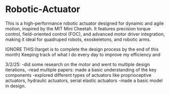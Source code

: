 # Robotic-Actuator
This is a high-performance robotic actuator designed for dynamic and agile motion, inspired by the MIT Mini Cheetah. It features precision torque control, field-oriented control (FOC), and advanced motor driver integration, making it ideal for quadruped robots, exoskeletons, and robotic arms. 













IGNORE THIS:(target is to complete the design process by the end of this month)
Keeping track of what I do every day to improve my efficiency and 



3/2/25:
-did some research on the motor and went to multiple design iterations,
-read multiple papers: made a basic understanding of the key components
-explored different types of actuators like proprioceptive actuators, hydraulic actuators, serial elastic actuators 
-made a basic model in design.












